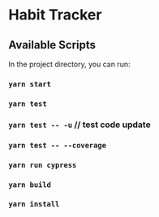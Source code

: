 # Habit Tracker

## Available Scripts

In the project directory, you can run:

### `yarn start`

### `yarn test`

### `yarn test -- -u` // test code update

### `yarn test -- --coverage`

### `yarn run cypress`

### `yarn build`

### `yarn install`
